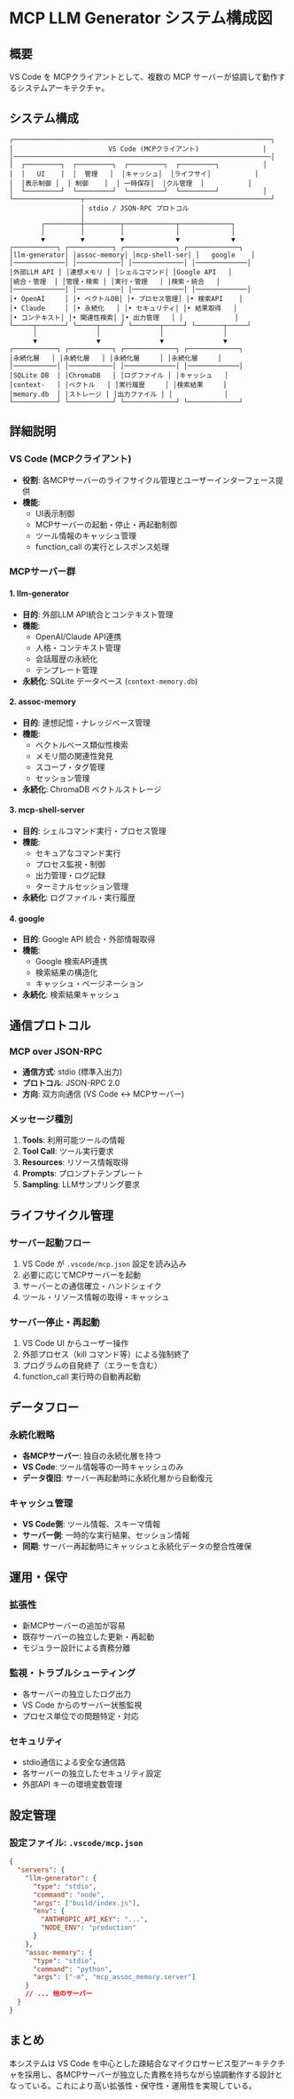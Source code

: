 # MCP LLM Generator システム構成図

## 概要

VS Code を MCPクライアントとして、複数の MCP サーバーが協調して動作するシステムアーキテクチャ。

## システム構成

```
┌─────────────────────────────────────────────────────────────────┐
│                        VS Code (MCPクライアント)                │
│─────────────────────────────────────────────────────────────────│
│  ┌─────────┐  ┌─────────┐  ┌─────────┐  ┌─────────┐           │
│  │   UI    │  │  管理   │  │キャッシュ│  │ライフサイ│           │
│  │表示制御 │  │ 制御    │  │ 一時保存│  │クル管理  │           │
│  └─────────┘  └─────────┘  └─────────┘  └─────────┘           │
└─────────────────┬───────────────────────────────────────────────┘
                  │ stdio / JSON-RPC プロトコル
                  │
        ┌─────────┼─────────┬─────────────┬─────────────┐
        │         │         │             │             │
        ▼         ▼         ▼             ▼             ▼
┌───────────┐ ┌───────────┐ ┌─────────────┐ ┌─────────────┐
│llm-generator│ │assoc-memory│ │mcp-shell-ser│ │   google    │
│─────────────│ │───────────│ │─────────────│ │─────────────│
│外部LLM API │ │連想メモリ │ │シェルコマンド│ │Google API   │
│統合・管理  │ │管理・検索 │ │実行・管理   │ │検索・統合   │
│─────────────│ │───────────│ │─────────────│ │─────────────│
│• OpenAI     │ │• ベクトルDB│ │• プロセス管理│ │• 検索API    │
│• Claude     │ │• 永続化   │ │• セキュリティ│ │• 結果取得   │
│• コンテキスト│ │• 関連性検索│ │• 出力管理   │ │             │
└─────┬───────┘ └─────┬─────┘ └───────┬─────┘ └───────┬─────┘
      │               │               │               │
      ▼               ▼               ▼               ▼
┌───────────┐ ┌───────────┐ ┌─────────────┐ ┌─────────────┐
│永続化層   │ │永続化層   │ │永続化層     │ │永続化層     │
│───────────│ │───────────│ │─────────────│ │─────────────│
│SQLite DB  │ │ChromaDB   │ │ログファイル │ │キャッシュ   │
│context-   │ │ベクトル   │ │実行履歴     │ │検索結果     │
│memory.db  │ │ストレージ │ │出力ファイル │ │             │
└───────────┘ └───────────┘ └─────────────┘ └─────────────┘
```

## 詳細説明

### VS Code (MCPクライアント)

- **役割**: 各MCPサーバーのライフサイクル管理とユーザーインターフェース提供
- **機能**:
  - UI表示制御
  - MCPサーバーの起動・停止・再起動制御
  - ツール情報のキャッシュ管理
  - function_call の実行とレスポンス処理

### MCPサーバー群

#### 1. llm-generator
- **目的**: 外部LLM API統合とコンテキスト管理
- **機能**:
  - OpenAI/Claude API連携
  - 人格・コンテキスト管理
  - 会話履歴の永続化
  - テンプレート管理
- **永続化**: SQLite データベース (`context-memory.db`)

#### 2. assoc-memory
- **目的**: 連想記憶・ナレッジベース管理
- **機能**:
  - ベクトルベース類似性検索
  - メモリ間の関連性発見
  - スコープ・タグ管理
  - セッション管理
- **永続化**: ChromaDB ベクトルストレージ

#### 3. mcp-shell-server
- **目的**: シェルコマンド実行・プロセス管理
- **機能**:
  - セキュアなコマンド実行
  - プロセス監視・制御
  - 出力管理・ログ記録
  - ターミナルセッション管理
- **永続化**: ログファイル・実行履歴

#### 4. google
- **目的**: Google API 統合・外部情報取得
- **機能**:
  - Google 検索API連携
  - 検索結果の構造化
  - キャッシュ・ページネーション
- **永続化**: 検索結果キャッシュ

## 通信プロトコル

### MCP over JSON-RPC
- **通信方式**: stdio (標準入出力)
- **プロトコル**: JSON-RPC 2.0
- **方向**: 双方向通信 (VS Code ↔ MCPサーバー)

### メッセージ種別
1. **Tools**: 利用可能ツールの情報
2. **Tool Call**: ツール実行要求
3. **Resources**: リソース情報取得
4. **Prompts**: プロンプトテンプレート
5. **Sampling**: LLMサンプリング要求

## ライフサイクル管理

### サーバー起動フロー
1. VS Code が `.vscode/mcp.json` 設定を読み込み
2. 必要に応じてMCPサーバーを起動
3. サーバーとの通信確立・ハンドシェイク
4. ツール・リソース情報の取得・キャッシュ

### サーバー停止・再起動
1. VS Code UI からユーザー操作
2. 外部プロセス（kill コマンド等）による強制終了
3. プログラムの自発終了（エラーを含む）
4. function_call 実行時の自動再起動

## データフロー

### 永続化戦略
- **各MCPサーバー**: 独自の永続化層を持つ
- **VS Code**: ツール情報等の一時キャッシュのみ
- **データ復旧**: サーバー再起動時に永続化層から自動復元

### キャッシュ管理
- **VS Code側**: ツール情報、スキーマ情報
- **サーバー側**: 一時的な実行結果、セッション情報
- **同期**: サーバー再起動時にキャッシュと永続化データの整合性確保

## 運用・保守

### 拡張性
- 新MCPサーバーの追加が容易
- 既存サーバーの独立した更新・再起動
- モジュラー設計による責務分離

### 監視・トラブルシューティング
- 各サーバーの独立したログ出力
- VS Code からのサーバー状態監視
- プロセス単位での問題特定・対応

### セキュリティ
- stdio通信による安全な通信路
- 各サーバーの独立したセキュリティ設定
- 外部API キーの環境変数管理

## 設定管理

### 設定ファイル: `.vscode/mcp.json`
```json
{
  "servers": {
    "llm-generator": {
      "type": "stdio",
      "command": "node",
      "args": ["build/index.js"],
      "env": {
        "ANTHROPIC_API_KEY": "...",
        "NODE_ENV": "production"
      }
    },
    "assoc-memory": {
      "type": "stdio", 
      "command": "python",
      "args": ["-m", "mcp_assoc_memory.server"]
    }
    // ... 他のサーバー
  }
}
```

## まとめ

本システムは VS Code を中心とした疎結合なマイクロサービス型アーキテクチャを採用し、各MCPサーバーが独立した責務を持ちながら協調動作する設計となっている。これにより高い拡張性・保守性・運用性を実現している。
